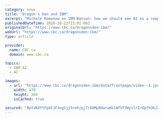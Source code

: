 ```yaml
---
category: news
title: "Dragon's Den and IBM"
excerpt: "Michele Romanow on IBM Watson: how we should see AI as a competitive advantage. Jessica Rockwood is the VP Development of AI for IT at IBM. Watch as Michele Romanow meets her at the IBM Canada ..."
publishedDateTime: 2020-10-22T23:01:00Z
originalUrl: "https://www.cbc.ca/dragonsden-ibm/"
webUrl: "https://www.cbc.ca/dragonsden-ibm/"
type: article

provider:
  name: CBC.ca
  domain: www.cbc.ca

topics:
  - IBM AI
  - AI

images:
  - url: "https://www.cbc.ca/dragonsden-ibm/data/frontpage/video--1.jpg?202010221100"
    width: 470
    height: 264
    isCached: true

secured: "8ptVKDYYFpbFJFJogSjj5rehjqj7rOXMp8Uwrw6blWfVf3WyslrI/UpfH36J2Ty2erw+dMFGwHiS/hnI+gDkp2lfhW8EjAdsfsFZoz/oXMIZAwV2Eb4HSUM6ADgsP/m/hf+SUNpI+QI129yRP4WkTbYk2ktDvOisT8S+fsffw+hAmMVRTPbd9X+9K00E35isj++xgBYqKKQjM/WmCyBU8cVWoW44A0a5JLLbuCNNb7CLU2itjHWowPw/iNO7psS+N/jBLqMYjciXhZdJTkufWjMj1TmykfyDln4jWxM6qP+7CwjTxmDlpEDFKYkwdYKjvhKsEHkRkcVkznehFHWKAP0VZjk0jBNJplOt/TAyog4=;XNP2CbVlg9gYBPxwuHfRNw=="
---
```


